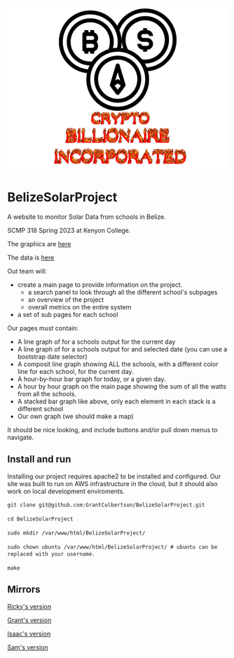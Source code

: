 ![alt text](https://github.com/GrantCulbertson/BelizeSolarProject/blob/main/public/images/logo.png)
# BelizeSolarProject

A website to monitor Solar Data from schools in Belize. 

SCMP 318 Spring 2023 at Kenyon College.

The graphics are [here](https://docs.google.com/document/d/1jhXcbkrk1JekFlCHPpZr_mavFl_XUg0e9h4HGTEOAKA/edit)

The data is [here](https://docs.google.com/document/d/1pqFQTzzB-4UMoq2QJ0riP21jfa7wyFhNyYf97Hwgo0Y/edit)


Out team will:
- create a main page to provide information on the project. 
  - a search panel to look through all the different school's subpages
  - an overview of the project
  - overall metrics on the entire system
- a set of sub pages for each school

Our pages must contain:
- A line graph of for a schools output for the current day
- A line graph of for a schools output for and selected date (you can use a bootstrap date selector)
- A composit line graph showing ALL the schools, with a different color line for each school, for the current day.
- A hour-by-hour bar graph for today, or a given day.
- A hour by hour graph on the main page showing the sum of all the watts from all the schools.
- A stacked bar graph like above, only each element in each stack is a different school
- Our own graph (we should make a map)

It should be nice looking, and include buttons and/or pull down menus to navigate.

## Install and run
Installing our project requires apache2 to be installed and configured. Our site was built to run on AWS infrastructure in the cloud, but it should also work on local development enviroments.

``` 
git clone git@github.com:GrantCulbertson/BelizeSolarProject.git

cd BelizeSolarProject

sudo mkdir /var/www/html/BelizeSolarProject/

sudo chown ubuntu /var/www/html/BelizeSolarProject/ # ubuntu can be replaced with your username.

make 
````

## Mirrors
[Ricky's version](http://18.117.141.97/BelizeSolarProject/)

[Grant's version](http://18.116.8.156/BelizeSolarProject/)

[Isaac's version](http://3.86.88.80/BelizeSolarProject/)

[Sam's version](http://34.207.91.122/BelizeSolarProject)

